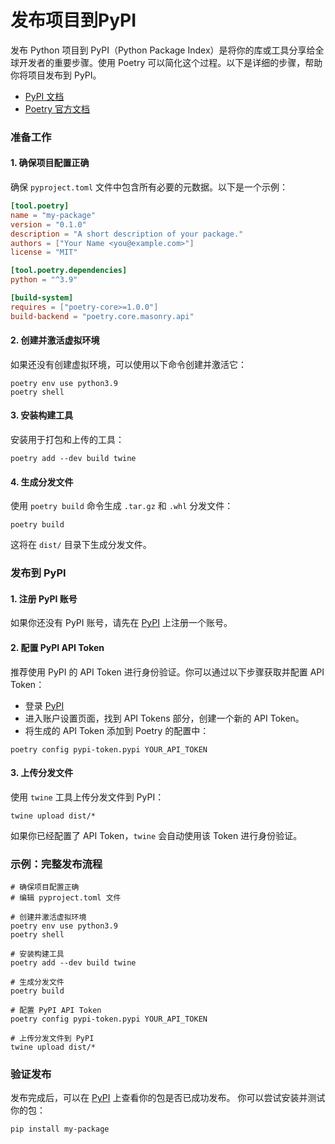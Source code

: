 # 发布项目到PyPI

发布 Python 项目到 PyPI（Python Package Index）是将你的库或工具分享给全球开发者的重要步骤。使用 Poetry 可以简化这个过程。以下是详细的步骤，帮助你将项目发布到 PyPI。

- [PyPI 文档](https://packaging.python.org/tutorials/packaging-projects/)
- [Poetry 官方文档](https://python-poetry.org/docs/publishing/) 

### 准备工作

#### 1. 确保项目配置正确

确保 `pyproject.toml` 文件中包含所有必要的元数据。以下是一个示例：

```toml
[tool.poetry]
name = "my-package"
version = "0.1.0"
description = "A short description of your package."
authors = ["Your Name <you@example.com>"]
license = "MIT"

[tool.poetry.dependencies]
python = "^3.9"

[build-system]
requires = ["poetry-core>=1.0.0"]
build-backend = "poetry.core.masonry.api"
```

#### 2. 创建并激活虚拟环境

如果还没有创建虚拟环境，可以使用以下命令创建并激活它：

```shell
poetry env use python3.9
poetry shell
```

#### 3. 安装构建工具

安装用于打包和上传的工具：

```shell
poetry add --dev build twine
```

#### 4. 生成分发文件

使用 `poetry build` 命令生成 `.tar.gz` 和 `.whl` 分发文件：

```shell
poetry build
```

这将在 `dist/` 目录下生成分发文件。

### 发布到 PyPI

#### 1. 注册 PyPI 账号

如果你还没有 PyPI 账号，请先在 [PyPI](https://pypi.org/) 上注册一个账号。

#### 2. 配置 PyPI API Token

推荐使用 PyPI 的 API Token 进行身份验证。你可以通过以下步骤获取并配置 API Token：

- 登录 [PyPI](https://pypi.org/)
- 进入账户设置页面，找到 API Tokens 部分，创建一个新的 API Token。
- 将生成的 API Token 添加到 Poetry 的配置中：

```shell
poetry config pypi-token.pypi YOUR_API_TOKEN
```

#### 3. 上传分发文件

使用 `twine` 工具上传分发文件到 PyPI：

```shell
twine upload dist/*
```

如果你已经配置了 API Token，`twine` 会自动使用该 Token 进行身份验证。

### 示例：完整发布流程

```shell
# 确保项目配置正确
# 编辑 pyproject.toml 文件

# 创建并激活虚拟环境
poetry env use python3.9
poetry shell

# 安装构建工具
poetry add --dev build twine

# 生成分发文件
poetry build

# 配置 PyPI API Token
poetry config pypi-token.pypi YOUR_API_TOKEN

# 上传分发文件到 PyPI
twine upload dist/*
```

### 验证发布

发布完成后，可以在 [PyPI](https://pypi.org/project/my-package/) 上查看你的包是否已成功发布。
你可以尝试安装并测试你的包：

```shell
pip install my-package
```

